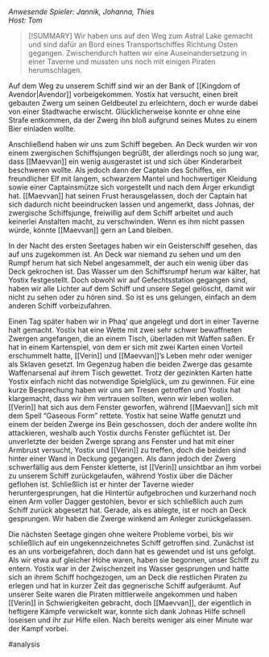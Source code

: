 _Anwesende Spieler: Jannik, Johanna, Thies  
Host: Tom_

>[!SUMMARY]
>Wir haben uns auf den Weg zum Astral Lake gemacht und sind dafür an Bord eines Transportschiffes Richtung Osten gegangen. Zwischendurch hatten wir eine Auseinandersetzung in einer Taverne und mussten uns noch mit einigen Piraten herumschlagen.

Auf dem Weg zu unserem Schiff sind wir an der Bank of [[Kingdom of Avendor|Avendor]] vorbeigekommen. Yostix hat versucht, einen breit gebauten Zwerg um seinen Geldbeutel zu erleichtern, doch er wurde dabei von einer Stadtwache erwischt. Glücklicherweise konnte er ohne eine Strafe entkommen, da der Zwerg ihn bloß aufgrund seines Mutes zu einem Bier einladen wollte.

Anschließend haben wir uns zum Schiff begeben. An Deck wurden wir von einem zwergischen Schiffsjungen begrüßt, der allerdings noch so jung war, dass [[Maevvan]] ein wenig ausgerastet ist und sich über Kinderarbeit beschweren wollte. Als jedoch dann der Captain des Schiffes, ein freundlicher Elf mit langem, schwarzem Mantel und hochwertiger Kleidung sowie einer Captainsmütze sich vorgestellt und nach dem Ärger erkundigt hat. [[Maevvan]] hat seinen Frust herausgelassen, doch der Captain hat sich dadurch nicht beeindrucken lassen und angemerkt, dass Johnas, der zwergische Schiffsjunge, freiwillig auf dem Schiff arbeitet und auch keinerlei Anstalten macht, zu verschwinden. Wenn es ihm nicht passen würde, könnte [[Maevvan]] gern an Land bleiben.

In der Nacht des ersten Seetages haben wir ein Geisterschiff gesehen, das auf uns zugekommen ist. An Deck war niemand zu sehen und um den Rumpf herum hat sich Nebel angesammelt, der auch ein wenig über das Deck gekrochen ist. Das Wasser um den Schiffsrumpf herum war kälter, hat Yostix festgestellt. Doch obwohl wir auf Gefechtsstation gegangen sind, haben wir alle Lichter auf dem Schiff und unsere Segel gelöscht, damit wir nicht zu sehen oder zu hören sind. So ist es uns gelungen, einfach an dem anderen Schiff vorbeizufahren.

Einen Tag später haben wir in Phaq‘ que angelegt und dort in einer Taverne halt gemacht. Yostix hat eine Wette mit zwei sehr schwer bewaffneten Zwergen angefangen, die an einem Tisch, überladen mit Waffen saßen. Er hat in einem Kartenspiel, von dem er sich mit zwei Karten einen Vorteil erschummelt hatte, [[Verin]] und [[Maevvan]]’s Leben mehr oder weniger als Sklaven gesetzt. Im Gegenzug haben die beiden Zwerge das gesamte Waffenarsenal auf ihrem Tisch gewettet. Trotz der gezinkten Karten hatte Yostix einfach nicht das notwendige Spielglück, um zu gewinnen. Für eine kurze Besprechung haben wir uns am Tresen getroffen und Yostix hat klargemacht, dass wir ihm vertrauen sollten, wenn wir leben wollen. [[Verin]] hat sich aus dem Fenster geworfen, während [[Maevvan]] sich mit dem Spell “Gaseous Form” rettete. Yostix hat seine Waffe genutzt und einem der beiden Zwerge ins Bein geschossen, doch der andere wollte ihn attackieren, weshalb auch Yostix durchs Fenster geflüchtet ist. Der unverletzte der beiden Zwerge sprang ans Fenster und hat mit einer Armbrust versucht, Yostix und [[Verin]] zu treffen, doch die beiden sind hinter einer Wand in Deckung gegangen. Als dann jedoch der Zwerg schwerfällig aus dem Fenster kletterte, ist [[Verin]] unsichtbar an ihm vorbei zu unserem Schiff zurückgelaufen, während Yostix über die Dächer geflohen ist. Schließlich ist er hinter der Taverne wieder heruntergesprungen, hat die Hintertür aufgebrochen und kurzerhand noch einen Arm voller Dagger gestohlen, bevor er sich schließlich auch zum Schiff zurück abgesetzt hat. Gerade, als es ablegte, ist er noch an Deck gesprungen. Wir haben die Zwerge winkend am Anleger zurückgelassen.

Die nächsten Seetage gingen ohne weitere Probleme vorbei, bis wir schließlich auf ein ungekennzeichnetes Schiff getroffen sind. Zunächst ist es an uns vorbeigefahren, doch dann hat es gewendet und ist uns gefolgt. Als wir etwa auf gleicher Höhe waren, haben sie begonnen, unser Schiff zu entern. Yostix war in der Zwischenzeit ins Wasser gesprungen und hatte sich an ihrem Schiff hochgezogen, um an Deck die restlichen Piraten zu erlegen und hat in kurzer Zeit das gegnerische Schiff aufgeräumt. Auf unserer Seite waren die Piraten mittlerweile angekommen und haben [[Verin]] in Schwierigkeiten gebracht, doch [[Maevvan]], der eigentlich in heftigere Kämpfe verwickelt war, konnte sich dank Johnas Hilfe schnell loseisen und ihr zur Hilfe eilen. Nach bereits weniger als einer Minute war der Kampf vorbei.

#analysis